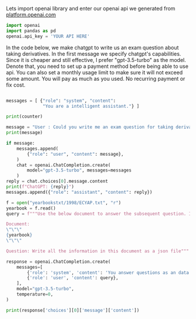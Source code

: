 Lets import openai library and enter our openai api we generated from [platform.openai.com](platform.openai.com)
```python
import openai
import pandas as pd
openai.api_key = 'YOUR API HERE'
```

In the code below, we make chatgpt to write us an exam question about taking derivatives. In the first message we specify chatgpt's capabilities. Since it is cheaper and still effective, I prefer "gpt-3.5-turbo" as the model. Denote that, you need to set up a payment method before being able to use api. You can also set a monthly usage limit to make sure it will not exceed some amount. You will pay as much as you used. No recurring payment or fix cost. 

```python

messages = [ {"role": "system", "content": 
              "You are a intelligent assistant."} ]

print(counter)

message = "User : Could you write me an exam question for taking derivatives?"
print(message)

if message:
    messages.append(
        {"role": "user", "content": message},
    )
    chat = openai.ChatCompletion.create(
        model="gpt-3.5-turbo", messages=messages
    )
reply = chat.choices[0].message.content
print(f"ChatGPT: {reply}")
messages.append({"role": "assistant", "content": reply})
```


```python
f = open("yearbookstxt/1998/ECYAP.txt", "r")
yearbook = f.read()
query = f"""Use the below document to answer the subsequent question. If the answer cannot be found, write "I don't know." 

Document:
\"\"\"
{yearbook}
\"\"\"

Question: Write all the information in this document as a json file"""
```


```python
response = openai.ChatCompletion.create(
    messages=[
        {'role': 'system', 'content': 'You answer questions as an data extracting program fluent in Turkish and English.'},
        {'role': 'user', 'content': query},
    ],
    model="gpt-3.5-turbo",
    temperature=0,
)

print(response['choices'][0]['message']['content'])
```
